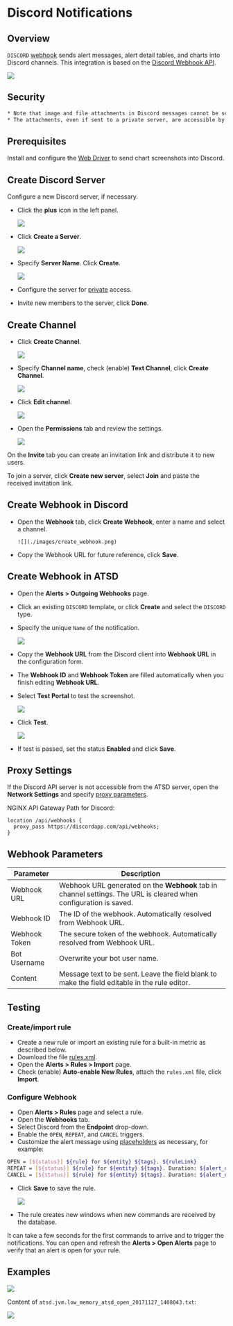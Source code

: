 # Discord Notifications

## Overview

`DISCORD` [webhook](../notifications/README.md) sends alert messages, alert detail tables, and charts into Discord channels. This integration is based on the [Discord Webhook API](https://discordapp.com/developers/docs/resources/webhook).

![](./images/discord.png)

## Security

```diff
* Note that image and file attachments in Discord messages cannot be securely shared at this time (API v6).
* The attachments, even if sent to a private server, are accessible by any unauthorized user via the URL.
```

## Prerequisites

Install and configure the [Web Driver](web-driver.md) to send chart screenshots into Discord.

## Create Discord Server

Configure a new Discord server, if necessary.

* Click the **plus** icon in the left panel.

     ![](./images/create_server.png)

* Click **Create a Server**.

     ![](./images/create_server2.png)

* Specify **Server Name**. Click **Create**.

     ![](./images/create_server3.png)

* Configure the server for [private](https://support.discordapp.com/hc/en-us/articles/206143407-How-do-I-set-up-private-servers-without-passwords-) access.

* Invite new members to the server, click **Done**.

## Create Channel

* Click **Create Channel**.

     ![](./images/create_discord_channel.png)

* Specify **Channel name**, check (enable) **Text Channel**, click **Create Channel**.

     ![](./images/create_discord_channel2.png)

* Click **Edit channel**.

     ![](./images/create_discord_channel3.png)

* Open the **Permissions** tab and review the settings.

     ![](./images/create_discord_channel4.png)

On the **Invite** tab you can create an invitation link and distribute it to new users.

To join a server, click **Create new server**, select **Join** and paste the received invitation link.

## Create Webhook in Discord

* Open the **Webhook** tab, click **Create Webhook**, enter a name and select a channel.

      ![](./images/create_webhook.png)

* Copy the Webhook URL for future reference, click **Save**.

## Create Webhook in ATSD

* Open the **Alerts > Outgoing Webhooks** page.
* Click an existing `DISCORD` template, or click **Create** and select the `DISCORD` type.
* Specify the unique `Name` of the notification.

    ![](./images/discord_1.png)

* Copy the **Webhook URL** from the Discord client into **Webhook URL** in the configuration form.
* The **Webhook ID** and **Webhook Token** are filled automatically when you finish editing **Webhook URL**.
* Select **Test Portal** to test the screenshot.

    ![](./images/discord_settings.png)

* Click **Test**.

   ![](./images/discord_2.png)

* If test is passed, set the status **Enabled** and click **Save**.

## Proxy Settings

If the Discord API server is not accessible from the ATSD server, open the **Network Settings** and specify [proxy parameters](../notifications/README.md#network-settings).

NGINX API Gateway Path for Discord:

```ls
location /api/webhooks {
  proxy_pass https://discordapp.com/api/webhooks;
}
```

## Webhook Parameters

|**Parameter**|**Description**|
|---|---|
|Webhook URL|Webhook URL generated on the **Webhook** tab in channel settings. The URL is cleared when configuration is saved.|
|Webhook ID|The ID of the webhook. Automatically resolved from Webhook URL.|
|Webhook Token|The secure token of the webhook. Automatically resolved from Webhook URL.|
|Bot Username|Overwrite your bot user name.|
|Content|Message text to be sent. Leave the field blank to make the field editable in the rule editor.|

## Testing

### Create/import rule

* Create a new rule or import an existing rule for a built-in metric as described below.
* Download the file [rules.xml](./resources/rules.xml).
* Open the **Alerts > Rules > Import** page.
* Check (enable) **Auto-enable New Rules**, attach the `rules.xml` file, click **Import**.

### Configure Webhook

* Open **Alerts > Rules** page and select a rule.
* Open the **Webhooks** tab.
* Select Discord from the **Endpoint** drop-down.
* Enable the `OPEN`, `REPEAT`, and `CANCEL` triggers.
* Customize the alert message using [placeholders](../placeholders.md) as necessary, for example:

```bash
OPEN = [${status}] ${rule} for ${entity} ${tags}. ${ruleLink}
REPEAT = [${status}] ${rule} for ${entity} ${tags}. Duration: ${alert_duration_interval}. ${ruleLink}
CANCEL = [${status}] ${rule} for ${entity} ${tags}. Duration: ${alert_duration_interval}. ${ruleLink}
```

* Click **Save** to save the rule.

    ![](./images/discord_notification.png)

* The rule creates new windows when new commands are received by the database.

It can take a few seconds for the first commands to arrive and to trigger the notifications. You can open and refresh the **Alerts > Open Alerts** page to verify that an alert is open for your rule.

## Examples

   ![](./images/discord_test_1.png)

   Content of `atsd.jvm.low_memory_atsd_open_20171127_1408043.txt`:

   ![](./images/discord_test_2.png)

